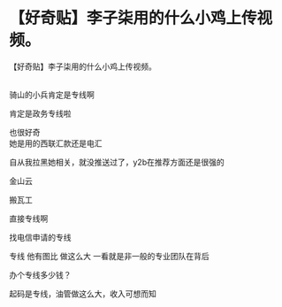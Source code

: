 # 【好奇贴】李子柒用的什么小鸡上传视频。


【好奇贴】李子柒用的什么小鸡上传视频。<br />
<br />


骑山的小兵肯定是专线啊

肯定是政务专线啦

也很好奇 <br />
她是用的西联汇款还是电汇

自从我拉黑她相关，就没推送过了，y2b在推荐方面还是很强的<img src="static/image/smiley/default/lol.gif" smilieid="12" border="0" alt="" />

金山云

搬瓦工

直接专线啊

找电信申请的专线

专线 他有图比 做这么大 一看就是非一般的专业团队在背后

办个专线多少钱？

起码是专线，油管做这么大，收入可想而知

